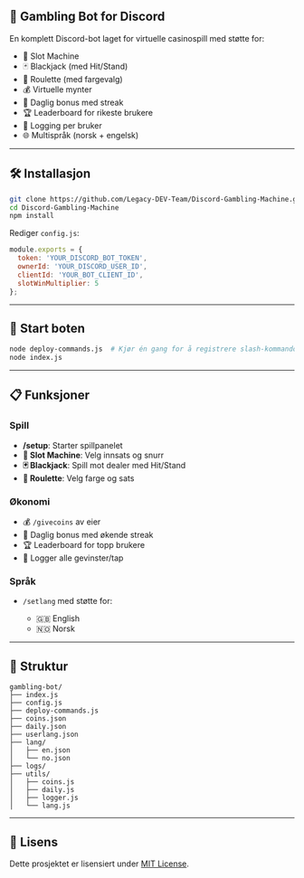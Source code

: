 ## 🎰 Gambling Bot for Discord

En komplett Discord-bot laget for virtuelle casinospill med støtte for:
- 🎰 Slot Machine
- 🃏 Blackjack (med Hit/Stand)
- 🎡 Roulette (med fargevalg)
- 💰 Virtuelle mynter
- 🎁 Daglig bonus med streak
- 🏆 Leaderboard for rikeste brukere
- 📜 Logging per bruker
- 🌐 Multispråk (norsk + engelsk)

---

## 🛠 Installasjon

```bash
git clone https://github.com/Legacy-DEV-Team/Discord-Gambling-Machine.git
cd Discord-Gambling-Machine
npm install
````

Rediger `config.js`:

```js
module.exports = {
  token: 'YOUR_DISCORD_BOT_TOKEN',
  ownerId: 'YOUR_DISCORD_USER_ID',
  clientId: 'YOUR_BOT_CLIENT_ID',
  slotWinMultiplier: 5
};
```

---

## 🚀 Start boten

```bash
node deploy-commands.js  # Kjør én gang for å registrere slash-kommandoer
node index.js
```

---

## 📋 Funksjoner

### Spill

* **/setup**: Starter spillpanelet
* **🎰 Slot Machine**: Velg innsats og snurr
* **🃏 Blackjack**: Spill mot dealer med Hit/Stand
* **🎡 Roulette**: Velg farge og sats

### Økonomi

* 💰 `/givecoins` av eier
* 🎁 Daglig bonus med økende streak
* 🏆 Leaderboard for topp brukere
* 📜 Logger alle gevinster/tap

### Språk

* `/setlang` med støtte for:

  * 🇬🇧 English
  * 🇳🇴 Norsk

---

## 📁 Struktur

```
gambling-bot/
├── index.js
├── config.js
├── deploy-commands.js
├── coins.json
├── daily.json
├── userlang.json
├── lang/
│   ├── en.json
│   └── no.json
├── logs/
├── utils/
│   ├── coins.js
│   ├── daily.js
│   ├── logger.js
│   └── lang.js
```

---

## 📄 Lisens

Dette prosjektet er lisensiert under [MIT License](LICENSE).